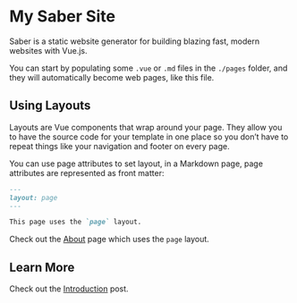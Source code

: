 # My Saber Site

Saber is a static website generator for building blazing fast, modern websites with Vue.js.

You can start by populating some `.vue` or `.md` files in the `./pages` folder, and they will automatically become web pages, like this file.

## Using Layouts

Layouts are Vue components that wrap around your page. They allow you to have the source code for your template in one place so you don’t have to repeat things like your navigation and footer on every page.

You can use page attributes to set layout, in a Markdown page, page attributes are represented as front matter:

```markdown
---
layout: page
---

This page uses the `page` layout.
```

Check out the [About](./about.md) page which uses the `page` layout.

## Learn More

Check out the [Introduction](https://saber.land/blog/saber/) post.
